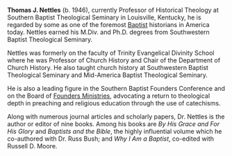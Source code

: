 **Thomas J. Nettles** (b. 1946), currently Professor of Historical
Theology at Southern Baptist Theological Seminary in Louisville,
Kentucky, he is regarded by some as one of the foremost
[Baptist](Baptist "Baptist") historians in America today. Nettles
earned his M.Div. and Ph.D. degrees from Southwestern Baptist
Theological Seminary.

Nettles was formerly on the faculty of Trinity Evangelical Divinity
School where he was Professor of Church History and Chair of the
Department of Church History. He also taught church history at
Southwestern Baptist Theological Seminary and Mid-America Baptist
Theological Seminary.

He is also a leading figure in the Southern Baptist Founders
Conference and on the Board of
[Founders Ministries](http://www.founders.org/), advocating a
return to theological depth in preaching and religious education
through the use of catechisms.

Along with numerous journal articles and scholarly papers, Dr.
Nettles is the author or editor of nine books. Among his books are
*By His Grace and For His Glory* and *Baptists and the Bible*, the
highly influential volume which he co-authored with Dr. Russ Bush;
and *Why I Am a Baptist*, co-edited with Russell D. Moore.



